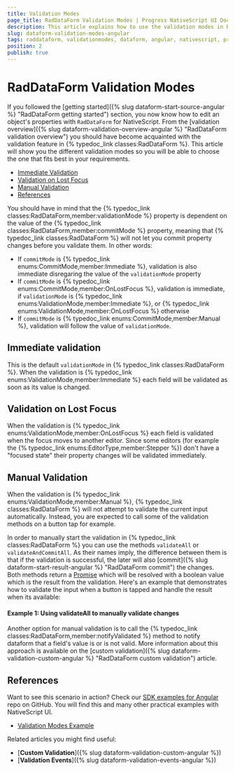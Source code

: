 ```yaml
---
title: Validation Modes
page_title: RadDataForm Validation Modes | Progress NativeScript UI Documentation
description: This article explains how to use the validation modes in RadDataForm for NativeScript.
slug: dataform-validation-modes-angular
tags: raddataform, validationmodes, dataform, angular, nativescript, professional, ui
position: 2
publish: true
---
```


# RadDataForm Validation Modes

If you followed the [getting started]({% slug dataform-start-source-angular %} "RadDataForm getting started") section, you now know how to edit an object's properties with `RadDataForm` for NativeScript. From the [validation overview]({% slug dataform-validation-overview-angular %} "RadDataForm validation overview") you should have become acquainted with the validation feature in {% typedoc_link classes:RadDataForm %}. This article will show you the different validation modes so you will be able to choose the one that fits best in your requirements.

* [Immediate Validation](#immediate-validation)
* [Validation on Lost Focus](#validation-on-lost-focus)
* [Manual Validation](#manual-validation)
* [References](#references)

You should have in mind that the {% typedoc_link classes:RadDataForm,member:validationMode %} property is dependent on the value of the {% typedoc_link classes:RadDataForm,member:commitMode %} property, meaning that {% typedoc_link classes:RadDataForm %} will not let you commit property changes before you validate them. In other words:
* If `commitMode` is {% typedoc_link enums:CommitMode,member:Immediate %}, validation is also immediate disregaring the value of the `validationMode` property
* If `commitMode` is {% typedoc_link enums:CommitMode,member:OnLostFocus %}, validation is immediate, if `validationMode` is {% typedoc_link enums:ValidationMode,member:Immediate %}, or {% typedoc_link enums:ValidationMode,member:OnLostFocus %} otherwise
* If `commitMode` is {% typedoc_link enums:CommitMode,member:Manual %}, validation will follow the value of `validationMode`.

## Immediate validation

This is the default `validationMode` in {% typedoc_link classes:RadDataForm %}. When the validation is {% typedoc_link enums:ValidationMode,member:Immediate %} each field will be validated as soon as its value is changed.

## Validation on Lost Focus

When the validation is {% typedoc_link enums:ValidationMode,member:OnLostFocus %} each field is validated when the focus moves to another editor. Since some editors (for example the {% typedoc_link enums:EditorType,member:Stepper %}) don't have a "focused state" their property changes will be validated immediately.

## Manual Validation

When the validation is {% typedoc_link enums:ValidationMode,member:Manual %}, {% typedoc_link classes:RadDataForm %} will not attempt to validate the current input automatically. Instead, you are expected to call some of the validation methods on a button tap for example.

In order to manually start the validation in {% typedoc_link classes:RadDataForm %} you can use the methods `validateAll` or `validateAndCommitAll`. As their names imply, the difference between them is that if the validation is successful, the later will also [commit]({% slug dataform-start-result-angular %} "RadDataForm commit") the changes. Both methods return a <a href="https://developer.mozilla.org/en-US/docs/Web/JavaScript/Reference/Global_Objects/Promise" target="_blank">Promise</a> which will be resolved with a boolean value which is the result from the validation. Here's an example that demonstrates how to validate the input when a button is tapped and handle the result when its available:


#### Example 1: Using validateAll to manually validate changes

<snippet id='angular-dataform-validate-all'/>

Another option for manual validation is to call the {% typedoc_link classes:RadDataForm,member:notifyValidated %} method to notify dataform that a field's value is or is not valid. More information about this approach is available on the [custom validation]({% slug dataform-validation-custom-angular %} "RadDataForm custom validation") article.

## References

Want to see this scenario in action?
Check our [SDK examples for Angular](https://github.com/telerik/nativescript-ui-samples-angular) repo on GitHub. You will find this and many other practical examples with NativeScript UI.

* [Validation Modes Example](https://github.com/telerik/nativescript-ui-samples-angular/tree/master/dataform/app/examples/validation/validation-modes)

Related articles you might find useful:

* [**Custom Validation**]({% slug dataform-validation-custom-angular %})
* [**Validation Events**]({% slug dataform-validation-events-angular %})
